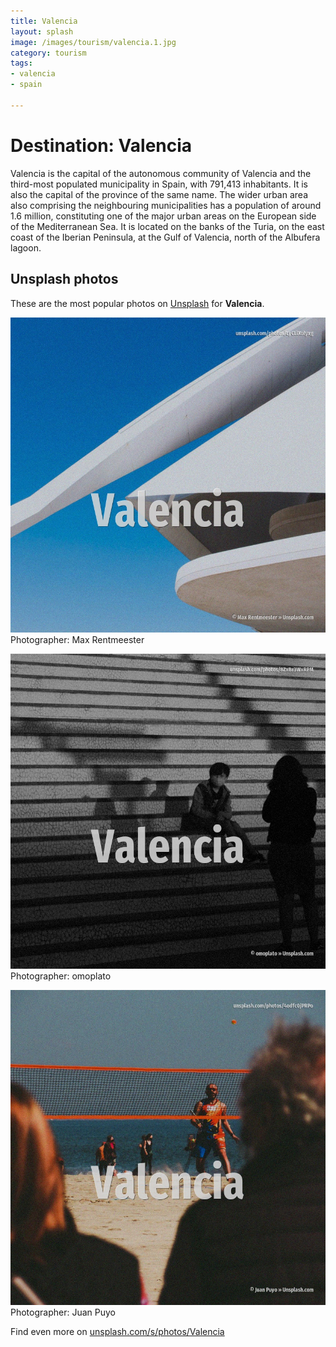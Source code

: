 ```yaml
---
title: Valencia
layout: splash
image: /images/tourism/valencia.1.jpg
category: tourism
tags:
- valencia
- spain

---
```

# Destination: Valencia

Valencia  is the capital of the autonomous community of Valencia and the third-most populated  municipality in Spain, with 791,413 inhabitants. It is also the capital of the province of the same name. The wider urban area also comprising the neighbouring municipalities has a population of around 1.6  million, constituting one of the major urban areas on the European side of the Mediterranean Sea. It is located on the banks of the Turia, on the east coast of the Iberian Peninsula, at the Gulf of  Valencia, north of the Albufera lagoon.  

 
## Unsplash photos
These are the most popular photos on [Unsplash](https://unsplash.com) for **Valencia**.
 
![Valencia](/images/tourism/valencia.1.jpg)
Photographer:  Max Rentmeester
 
![Valencia](/images/tourism/valencia.2.jpg)
Photographer:  omoplato
 
![Valencia](/images/tourism/valencia.3.jpg)
Photographer:  Juan Puyo
 
Find even more on [unsplash.com/s/photos/Valencia](https://unsplash.com/s/photos/Valencia)
 
